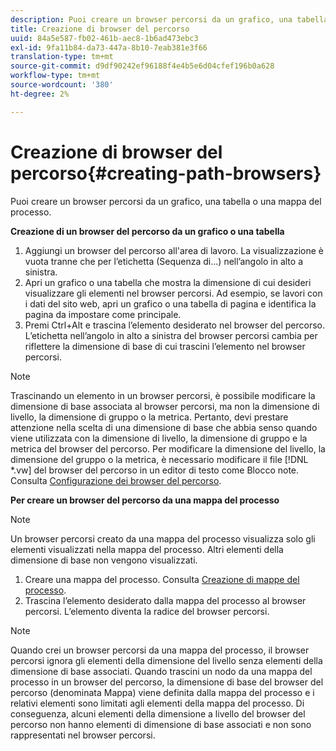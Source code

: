 ```yaml
---
description: Puoi creare un browser percorsi da un grafico, una tabella o una mappa del processo.
title: Creazione di browser del percorso
uuid: 84a5e587-fb02-461b-aec8-1b6ad473ebc3
exl-id: 9fa11b84-da73-447a-8b10-7eab381e3f66
translation-type: tm+mt
source-git-commit: d9df90242ef96188f4e4b5e6d04cfef196b0a628
workflow-type: tm+mt
source-wordcount: '380'
ht-degree: 2%

---
```


# Creazione di browser del percorso{#creating-path-browsers}

Puoi creare un browser percorsi da un grafico, una tabella o una mappa del processo.

**Creazione di un browser del percorso da un grafico o una tabella**

1. Aggiungi un browser del percorso all&#39;area di lavoro. La visualizzazione è vuota tranne che per l’etichetta (Sequenza di...) nell’angolo in alto a sinistra.
1. Apri un grafico o una tabella che mostra la dimensione di cui desideri visualizzare gli elementi nel browser percorsi. Ad esempio, se lavori con i dati del sito web, apri un grafico o una tabella di pagina e identifica la pagina da impostare come principale.
1. Premi Ctrl+Alt e trascina l’elemento desiderato nel browser del percorso. L’etichetta nell’angolo in alto a sinistra del browser percorsi cambia per riflettere la dimensione di base di cui trascini l’elemento nel browser percorsi.

>[!NOTE]
>
>Trascinando un elemento in un browser percorsi, è possibile modificare la dimensione di base associata al browser percorsi, ma non la dimensione di livello, la dimensione di gruppo o la metrica. Pertanto, devi prestare attenzione nella scelta di una dimensione di base che abbia senso quando viene utilizzata con la dimensione di livello, la dimensione di gruppo e la metrica del browser del percorso. Per modificare la dimensione del livello, la dimensione del gruppo o la metrica, è necessario modificare il file [!DNL *.vw] del browser del percorso in un editor di testo come Blocco note. Consulta [Configurazione dei browser del percorso](../../../../home/c-get-started/c-intf-anlys-ftrs/t-config-path-brwsr.md#task-bbb3ddaa140a414f984b697c2b8202a3).

**Per creare un browser del percorso da una mappa del processo**

>[!NOTE]
>
>Un browser percorsi creato da una mappa del processo visualizza solo gli elementi visualizzati nella mappa del processo. Altri elementi della dimensione di base non vengono visualizzati.

1. Creare una mappa del processo. Consulta [Creazione di mappe del processo](../../../../home/c-get-started/c-analysis-vis/c-proc-maps/c-create-proc-maps.md#concept-daf5b14dae7a442191611b1b9c1122bf).
1. Trascina l’elemento desiderato dalla mappa del processo al browser percorsi. L’elemento diventa la radice del browser percorsi.

>[!NOTE]
>
>Quando crei un browser percorsi da una mappa del processo, il browser percorsi ignora gli elementi della dimensione del livello senza elementi della dimensione di base associati. Quando trascini un nodo da una mappa del processo in un browser del percorso, la dimensione di base del browser del percorso (denominata Mappa) viene definita dalla mappa del processo e i relativi elementi sono limitati agli elementi della mappa del processo. Di conseguenza, alcuni elementi della dimensione a livello del browser del percorso non hanno elementi di dimensione di base associati e non sono rappresentati nel browser percorsi.
